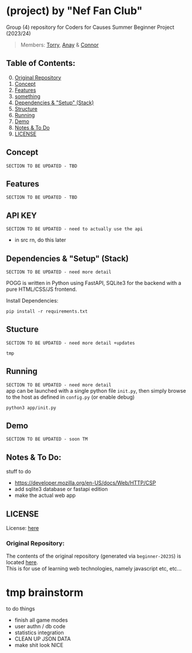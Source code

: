 # (project) by "Nef Fan Club"  
Group (4) repository for Coders for Causes Summer Beginner Project (2023/24)  
> Members: [Torry](https://torrytw.ooo), [Anay](https://github.com/Anay-Joshi26) & [Connor](https://github.com/connorstegall77997761125)

## Table of Contents:
0. [Original Repository](#original-repository)
1. [Concept](#concept)
2. [Features](#features)
3. [something](#something)
4. [Dependencies & "Setup" (Stack)](#dependencies--setup-stack)
5. [Structure](#structure)
6. [Running](#running)    
7. [Demo](#demo)  
8. [Notes & To Do](#notes--to-do)
9. [LICENSE](#license)

## Concept
`SECTION TO BE UPDATED - TBD`

## Features
`SECTION TO BE UPDATED - TBD`

## API KEY
`SECTION TO BE UPDATED - need to actually use the api`  
- in src rn, do this later

## Dependencies & "Setup" (Stack)
`SECTION TO BE UPDATED - need more detail`  

POGG is written in Python using FastAPI, SQLite3 for the backend with a pure HTML/CSS/JS frontend.

Install Dependencies:
```
pip install -r requirements.txt
```

## Stucture
`SECTION TO BE UPDATED - need more detail +updates`  
```
tmp
```

## Running
`SECTION TO BE UPDATED - need more detail`  
app can be launched with a single python file `init.py`, then simply browse to the host as defined in `config.py` (or enable debug)  
```
python3 app/init.py
```

## Demo
`SECTION TO BE UPDATED - soon TM`  

## Notes & To Do:
stuff to do
- https://developer.mozilla.org/en-US/docs/Web/HTTP/CSP
- add sqlite3 database or fastapi edition
- make the actual web app

## LICENSE
License: [here](/LICENSE)

### Original Repository:
The contents of the original repository (generated via `beginner-2023S`) is located [here](/beginner-2023summer-g4.bak/).  
This is for use of learning web technologies, namely javascript etc, etc...




# tmp brainstorm 
to do things
- finish all game modes 
- user authn / db code
- statistics integration
- CLEAN UP JSON DATA
- make shit look NICE
